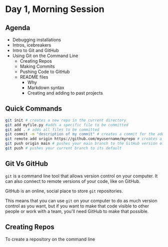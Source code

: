 # Day 1, Morning Session

## Agenda

- Debugging installations
- Intros, icebreakers
- Intro to Git and GitHub
- Using Git on the Command Line
  - Creating Repos
  - Making Commits
  - Pushing Code to GitHub
  - README files
    - Why
    - Markdown syntax
    - Creating and adding to past projects

## Quick Commands

```bash
git init # creates a new repo in the current directory
git add myfile.py #adds a specific file to be committed
git add . # adds all files to be committed
git commit -m "description of my commit" # creates a commit for the added files
git remote add origin https://github.com/myusername/myrepo # creates a connection between your local repository and the GitHub version of your repository
git push origin main # pushes your main branch to the GitHub version of your repository; adding -u will make that the default push for the future
git push # pushes your current branch to its default
```

## Git Vs GitHub

`git` is a command line tool that allows version control on your computer. It can also connect to remote versions of your code, like on GitHub.

GitHub is an online, social place to store `git` repositories.

This means that you can use `git` on your computer to do as much version control as you want, but if you want to make that code visible to other people or work with a team, you'll need GitHub to make that possible.

## Creating Repos

To create a repository on the command line
